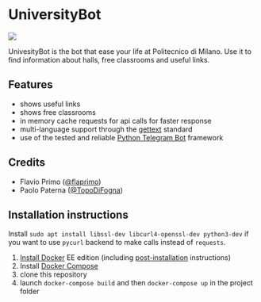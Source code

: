 # UniversityBot
<a href='https://travis-ci.org/flaprimo/UniversityBot'><img src='https://secure.travis-ci.org/flaprimo/UniversityBot.png?branch=master'></a>

UnivesityBot is the bot that ease your life at Politecnico di Milano.
Use it to find information about halls, free classrooms and useful links.

## Features
* shows useful links
* shows free classrooms
* in memory cache requests for api calls for faster response
* multi-language support through the [gettext](https://www.gnu.org/software/gettext/) standard
* use of the tested and reliable [Python Telegram Bot](https://github.com/python-telegram-bot/python-telegram-bot) framework

## Credits
* Flavio Primo ([@flaprimo](https://github.com/flaprimo/))
* Paolo Paterna ([@TopoDiFogna](https://github.com/TopoDiFogna))

## Installation instructions
Install `sudo apt install libssl-dev libcurl4-openssl-dev python3-dev` if you want to use `pycurl` backend to make calls instead of `requests`.

1. [Install Docker](https://docs.docker.com/engine/installation/) EE edition (including [post-installation](https://docs.docker.com/engine/installation/linux/linux-postinstall/) instructions)
2. Install [Docker Compose](https://docs.docker.com/compose/install/#install-compose)
3. clone this repository
4. launch `docker-compose build` and then `docker-compose up` in the project folder